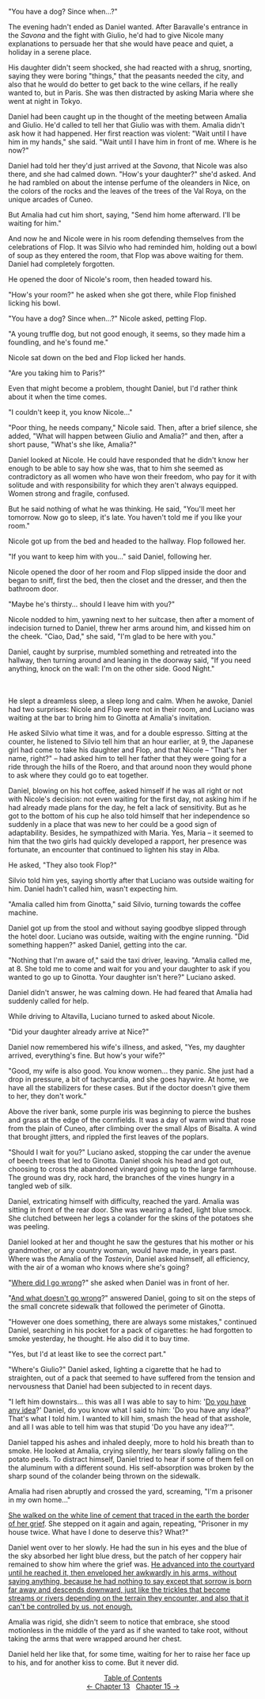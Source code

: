 <!-- Pages 112-117 -->
"You have a dog? Since when...?"

The evening hadn't ended as Daniel wanted. After Baravalle's entrance in the *Savona* and the fight with Giulio, he'd had to give Nicole many explanations to persuade her that she would have peace and quiet, a holiday in a serene place. 

His daughter didn't seem shocked, she had reacted with a shrug, snorting, saying they were boring "things," that the peasants needed the city, and also that he would do better to get back to the wine cellars, if he really wanted to, but in Paris. She was then distracted by asking Maria where she went at night in Tokyo.

Daniel had been caught up in the thought of the meeting between Amalia and Giulio. He'd called to tell her that Giulio was with them. Amalia didn't ask how it had happened. Her first reaction was violent: "Wait until I have him in my hands," she said. "Wait until I have him in front of me. Where is he now?" 

Daniel had told her they'd just arrived at the *Savona*, that Nicole was also there, and she had calmed down. "How's your daughter?" she'd asked. And he had rambled on about the intense perfume of the oleanders in Nice, on the colors of the rocks and the leaves of the trees of the Val Roya, on the unique arcades of Cuneo. 

But Amalia had cut him short, saying, "Send him home afterward. I'll be waiting for him."

And now he and Nicole were in his room defending themselves from the celebrations of Flop. It was Silvio who had reminded him, holding out a bowl of soup as they entered the room, that Flop was above waiting for them. Daniel had completely forgotten. 
<!-- Page 113 -->

He opened the door of Nicole's room, then headed toward his. 

"How's your room?" he asked when she got there, while Flop finished licking his bowl. 

"You have a dog? Since when...?" Nicole asked, petting Flop. 

"A young truffle dog, but not good enough, it seems, so they made him a foundling, and he's found me."

Nicole sat down on the bed and Flop licked her hands.

"Are you taking him to Paris?"

Even that might become a problem, thought Daniel, but I'd rather think about it when the time comes. 

"I couldn't keep it, you know Nicole..."

"Poor thing, he needs company," Nicole said. Then, after a brief silence, she added, "What will happen between Giulio and Amalia?" and then, after a short pause, "What's she like, Amalia?"

Daniel looked at Nicole. He could have responded that he didn't know her enough to be able to say how she was, that to him she seemed as contradictory as all women who have won their freedom, who pay for it with solitude and with responsibility for which they aren't always equipped. Women strong and fragile, confused. 

But he said nothing of what he was thinking. He said, "You'll meet her tomorrow. Now go to sleep, it's late. You haven't told me if you like your room."

Nicole got up from the bed and headed to the hallway. Flop followed her. 

"If you want to keep him with you..." said Daniel, following her.
<!-- Page 115 -->

Nicole opened the door of her room and Flop slipped inside the door and began to sniff, first the bed, then the closet and the dresser, and then the bathroom door.

"Maybe he's thirsty... should I leave him with you?"

Nicole nodded to him, yawning next to her suitcase, then after a moment of indecision turned to Daniel, threw her arms around him, and kissed him on the cheek. "Ciao, Dad," she said, "I'm glad to be here with you."

Daniel, caught by surprise, mumbled something and retreated into the hallway, then turning around and leaning in the doorway said, "If you need anything, knock on the wall: I'm on the other side. Good Night."
<br/> <br/> <br/> 

He slept a dreamless sleep, a sleep long and calm. When he awoke, Daniel had two surprises: Nicole and Flop were not in their room, and Luciano was waiting at the bar to bring him to Ginotta at Amalia's invitation.

He asked Silvio what time it was, and for a double espresso. Sitting at the counter, he listened to Silvio tell him that an hour earlier, at 9, the Japanese girl had come to take his daughter and Flop, and that Nicole &ndash; "That's her name, right?" &ndash; had asked him to tell her father that they were going for a ride through the hills of the Roero, and that around noon they would phone to ask where they could go to eat together. 

Daniel, blowing on his hot coffee, asked himself if he was all right or not with Nicole's decision: not even waiting for the first day, not asking him if he had already made plans for the day, he felt a lack of sensitivity. But as he got to the bottom of his cup he also told himself that her independence so suddenly in a place that was new to her could be a good sign of adaptability. Besides, he sympathized with Maria. Yes, Maria &ndash; it seemed to him that the two girls had quickly developed a rapport, her presence was fortunate, an encounter that continued to lighten his stay in Alba. 

<!-- Page 115 -->
He asked, "They also took Flop?"

Silvio told him yes, saying shortly after that Luciano was outside waiting for him. Daniel hadn't called him, wasn't expecting him.

"Amalia called him from Ginotta," said Silvio, turning towards the coffee machine. 

Daniel got up from the stool and without saying goodbye slipped through the hotel door. Luciano was outside, waiting with the engine running. "Did something happen?" asked Daniel, getting into the car.

"Nothing that I'm aware of," said the taxi driver, leaving. "Amalia called me, at 8. She told me to come and wait for you and your daughter to ask if you wanted to go up to Ginotta. Your daughter isn't here?" Luciano asked.

Daniel didn't answer, he was calming down. He had feared that Amalia had suddenly called for help.

While driving to Altavilla, Luciano turned to asked about Nicole. 

"Did your daughter already arrive at Nice?"

Daniel now remembered his wife's illness, and asked, "Yes, my daughter arrived, everything's fine. But how's your wife?"

"Good, my wife is also good. You know women... they panic. She just had a drop in pressure, a bit of tachycardia, and she goes haywire. At home, we have all the stabilizers for these cases. But if the doctor doesn't give them to her, they don't work."

Above the river bank, some purple iris was beginning to pierce the bushes and grass at the edge of the cornfields. It was a day of warm wind that rose from the plain of Cuneo, after climbing over the small Alps of Bisalta. A wind that brought jitters, and rippled the first leaves of the poplars.
<!-- Page 116 -->

"Should I wait for you?" Luciano asked, stopping the car under the avenue of beech trees that led to Ginotta. Daniel shook his head and got out, choosing to cross the abandoned vineyard going up to the large farmhouse. The ground was dry, rock hard, the branches of the vines hungry in a tangled web of silk.

Daniel, extricating himself with difficulty, reached the yard. Amalia was sitting in front of the rear door. She was wearing a faded, light blue smock. She clutched between her legs a colander for the skins of the potatoes she was peeling.

Daniel looked at her and thought he saw the gestures that his mother or his grandmother, or any country woman, would have made, in years past. Where was the Amalia of the *Tastevin*, Daniel asked himself, all efficiency, with the air of a woman who knows where she's going?

"[Where did I go wrong](http://ofvioletsandlicorice.tumblr.com/post/129354078274/notes-questions-uncertainties#cosahosbagliato)?" she asked when Daniel was in front of her. 

"[And what doesn't go wrong](http://ofvioletsandlicorice.tumblr.com/post/129354078274/notes-questions-uncertainties#cosanonsisbaglia)?" answered Daniel, going to sit on the steps of the small concrete sidewalk that followed the perimeter of Ginotta. 

"However one does something, there are always some mistakes," continued Daniel, searching in his pocket for a pack of cigarettes: he had forgotten to smoke yesterday, he thought. He also did it to buy time. 

"Yes, but I'd at least like to see the correct part."

"Where's Giulio?" Daniel asked, lighting a cigarette that he had to straighten, out of a pack that seemed to have suffered from the tension and nervousness that Daniel had been subjected to in recent days.

"I left him downstairs... this was all I was able to say to him: '[Do you have any idea](http://ofvioletsandlicorice.tumblr.com/post/129354078274/notes-questions-uncertainties#tenerendiconto)?' Daniel, do you know what I said to him: 'Do you have any idea?' That's what I told him. I wanted to kill him, smash the head of that asshole, and all I was able to tell him was that stupid 'Do you have any idea?'".
<!-- Page 117 -->

Daniel tapped his ashes and inhaled deeply, more to hold his breath than to smoke. He looked at Amalia, crying silently, her tears slowly falling on the potato peels. To distract himself, Daniel tried to hear if some of them fell on the aluminum with a different sound. His self-absorption was broken by the sharp sound of the colander being thrown on the sidewalk.

Amalia had risen abruptly and crossed the yard, screaming, "I'm a prisoner in my own home..."

[She walked on the white line of cement that traced in the earth the border of her grief](http://ofvioletsandlicorice.tumblr.com/post/129354078274/notes-questions-uncertainties#tracciata). She stepped on it again and again, repeating, "Prisoner in my house twice. What have I done to deserve this? What?"

Daniel went over to her slowly. He had the sun in his eyes and the blue of the sky absorbed her light blue dress, but the patch of her coppery hair remained to show him where the grief was. [He advanced into the courtyard until he reached it, then enveloped her awkwardly in his arms, without saying anything, because he had nothing to say except that sorrow is born far away and descends downward, just like the trickles that become streams or rivers depending on the terrain they encounter, and also that it can't be controlled by us, not enough.](http://ofvioletsandlicorice.tumblr.com/post/129354078274/notes-questions-uncertainties#riviofiumi)

Amalia was rigid, she didn't seem to notice that embrace, she stood motionless in the middle of the yard as if she wanted to take root, without taking the arms that were wrapped around her chest.

Daniel held her like that, for some time, waiting for her to raise her face up to his, and for another kiss to come. But it never did.

<div style="text-align: center">
<a href="http://ofvioletsandlicorice.tumblr.com/post/129355307919/of-violets-and-licorice-table-of-contents">Table of Contents</a><br/>
<a href="http://ofvioletsandlicorice.tumblr.com/post/130908111454/of-violets-and-licorice-chapter-13">&larr;&nbsp;Chapter 13</a>&nbsp;&nbsp;
<a href="http://ofvioletsandlicorice.tumblr.com/post/130908149194/of-violets-and-licorice-chapter-15">Chapter 15&nbsp;&rarr;</a>

</div>
